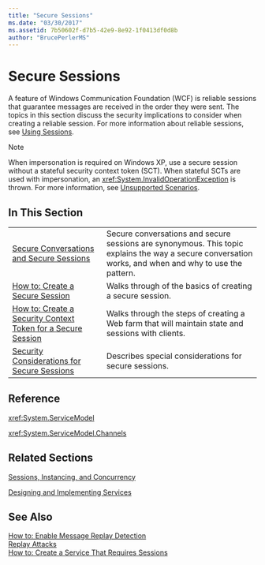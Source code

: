 ```yaml
---
title: "Secure Sessions"
ms.date: "03/30/2017"
ms.assetid: 7b50602f-d7b5-42e9-8e92-1f0413df0d8b
author: "BrucePerlerMS"
---
```

# Secure Sessions
A feature of Windows Communication Foundation (WCF) is reliable sessions that guarantee messages are received in the order they were sent. The topics in this section discuss the security implications to consider when creating a reliable session. For more information about reliable sessions, see [Using Sessions](../../../../docs/framework/wcf/using-sessions.md).  
  
> [!NOTE]
>  When impersonation is required on Windows XP, use a secure session without a stateful security context token (SCT). When stateful SCTs are used with impersonation, an <xref:System.InvalidOperationException> is thrown. For more information, see [Unsupported Scenarios](../../../../docs/framework/wcf/feature-details/unsupported-scenarios.md).  
  
## In This Section  
  
|||  
|-|-|  
|[Secure Conversations and Secure Sessions](../../../../docs/framework/wcf/feature-details/secure-conversations-and-secure-sessions.md)|Secure conversations and secure sessions are synonymous. This topic explains the way a secure conversation works, and when and why to use the pattern.|  
|[How to: Create a Secure Session](../../../../docs/framework/wcf/feature-details/how-to-create-a-secure-session.md)|Walks through of the basics of creating a secure session.|  
|[How to: Create a Security Context Token for a Secure Session](../../../../docs/framework/wcf/feature-details/how-to-create-a-security-context-token-for-a-secure-session.md)|Walks through the steps of creating a Web farm that will maintain state and sessions with clients.|  
|[Security Considerations for Secure Sessions](../../../../docs/framework/wcf/feature-details/security-considerations-for-secure-sessions.md)|Describes special considerations for secure sessions.|  
  
## Reference  
 <xref:System.ServiceModel>  
  
 <xref:System.ServiceModel.Channels>  
  
## Related Sections  
 [Sessions, Instancing, and Concurrency](../../../../docs/framework/wcf/feature-details/sessions-instancing-and-concurrency.md)  
  
 [Designing and Implementing Services](../../../../docs/framework/wcf/designing-and-implementing-services.md)  
  
## See Also  
 [How to: Enable Message Replay Detection](../../../../docs/framework/wcf/feature-details/how-to-enable-message-replay-detection.md)  
 [Replay Attacks](../../../../docs/framework/wcf/feature-details/replay-attacks.md)  
 [How to: Create a Service That Requires Sessions](../../../../docs/framework/wcf/feature-details/how-to-create-a-service-that-requires-sessions.md)
